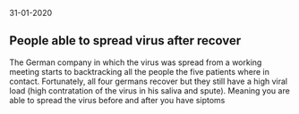  31-01-2020

## People able to spread virus after recover

 The German company in which the virus was spread from a working meeting starts to backtracking all the people the five patients where in contact. Fortunately, all four germans recover but they still have a high viral load (high contratation of the virus in his saliva and spute). Meaning you are able to spread the virus before and after you have siptoms